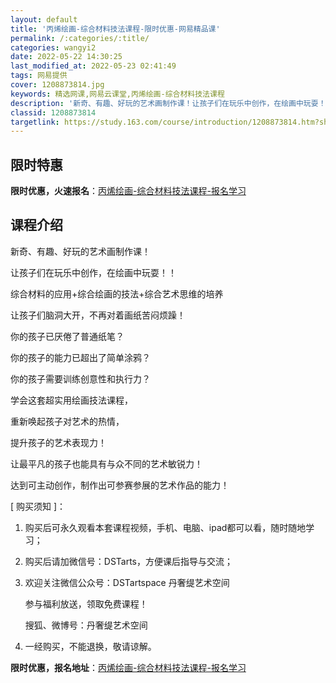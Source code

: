 ```yaml
---
layout: default
title: '丙烯绘画-综合材料技法课程-限时优惠-网易精品课'
permalink: /:categories/:title/
categories: wangyi2
date: 2022-05-22 14:30:25
last_modified_at: 2022-05-23 02:41:49
tags: 网易提供
cover: 1208873814.jpg
keywords: 精选网课,网易云课堂,丙烯绘画-综合材料技法课程
description: '新奇、有趣、好玩的艺术画制作课！让孩子们在玩乐中创作，在绘画中玩耍！！综合材料的应用+综合绘画的技法+综合艺术思维的培养'
classid: 1208873814
targetlink: https://study.163.com/course/introduction/1208873814.htm?share=1&shareId=1025206652&utm_campaign=share&utm_medium=iphoneShare&utm_source=&utm_u=1025206652
---
```


## 限时特惠

**限时优惠，火速报名**：[丙烯绘画-综合材料技法课程-报名学习](https://study.163.com/course/introduction/1208873814.htm?share=1&shareId=1025206652&utm_campaign=share&utm_medium=iphoneShare&utm_source=&utm_u=1025206652)

## 课程介绍

新奇、有趣、好玩的艺术画制作课！

让孩子们在玩乐中创作，在绘画中玩耍！！

综合材料的应用+综合绘画的技法+综合艺术思维的培养

让孩子们脑洞大开，不再对着画纸苦闷烦躁！

你的孩子已厌倦了普通纸笔？

你的孩子的能力已超出了简单涂鸦？

你的孩子需要训练创意性和执行力？

学会这套超实用绘画技法课程，

重新唤起孩子对艺术的热情，

提升孩子的艺术表现力！

让最平凡的孩子也能具有与众不同的艺术敏锐力！

达到可主动创作，制作出可参赛参展的艺术作品的能力！



[ 购买须知 ]：

1. 购买后可永久观看本套课程视频，手机、电脑、ipad都可以看，随时随地学习；

2. 购买后请加微信号：DSTarts，方便课后指导与交流；

3. 欢迎关注微信公众号：DSTartspace 丹奢缇艺术空间

    参与福利放送，领取免费课程！

    搜狐、微博号：丹奢缇艺术空间

4. 一经购买，不能退换，敬请谅解。

**限时优惠，报名地址**：[丙烯绘画-综合材料技法课程-报名学习](https://study.163.com/course/introduction/1208873814.htm?share=1&shareId=1025206652&utm_campaign=share&utm_medium=iphoneShare&utm_source=&utm_u=1025206652)

